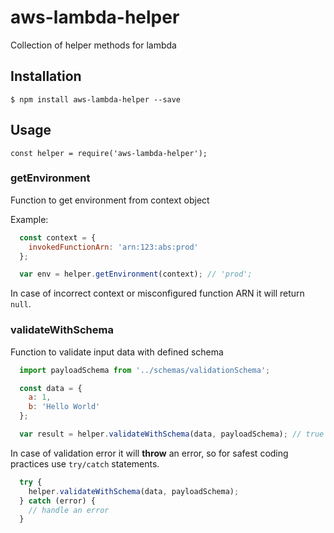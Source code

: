 # aws-lambda-helper
Collection of helper methods for lambda


## Installation
`$ npm install aws-lambda-helper --save`

## Usage
`const helper = require('aws-lambda-helper');`


### getEnvironment

Function to get environment from context object

Example:

```javascript
  const context = {
    invokedFunctionArn: 'arn:123:abs:prod'
  };

  var env = helper.getEnvironment(context); // 'prod';

```

In case of incorrect context or misconfigured function ARN it will return `null`.

### validateWithSchema

Function to validate input data with defined schema

```javascript
  import payloadSchema from '../schemas/validationSchema';

  const data = {
    a: 1,
    b: 'Hello World'
  };

  var result = helper.validateWithSchema(data, payloadSchema); // true

```

In case of validation error it will **throw** an error, so for safest coding practices use `try/catch` statements.

```javascript
  try {
    helper.validateWithSchema(data, payloadSchema);
  } catch (error) {
    // handle an error
  }
```
